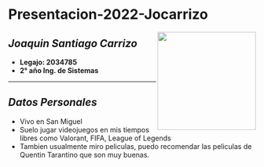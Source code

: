 # **Presentacion-2022-Jocarrizo**
<div class="pull-right"><img src="https://user-images.githubusercontent.com/102752282/161867473-84c54b56-f993-4354-951a-0501ce9b4c12.jpeg"alt="" width="200" height="auto" align="right"></div/>

## **_Joaquin Santiago Carrizo_** 

- **Legajo: 2034785**
- **2° año Ing. de Sistemas**
------------------------------
## **_Datos Personales_**
- Vivo en San Miguel 
- Suelo jugar videojuegos en mis tiempos libres como Valorant, FIFA, League of Legends
- Tambien usualmente miro peliculas, puedo recomendar las peliculas de Quentin Tarantino que son muy buenas.



